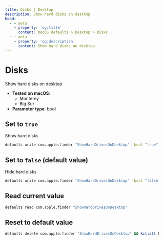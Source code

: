 ```yaml
---
title: Disks | Desktop
description: Show hard disks on desktop
head:
  - - meta
    - property: 'og:title'
      content: macOS defaults > Desktop > Disks
  - - meta
    - property: 'og:description'
      content: Show hard disks on desktop
---
```


# Disks

Show hard disks on desktop

- **Tested on macOS**:
  - Monterey
  - Big Sur
- **Parameter type**: bool

## Set to `true`

Show hard disks

```bash
defaults write com.apple.finder "ShowHardDrivesOnDesktop" -bool "true" && killall Finder
```

## Set to `false` (default value)

Hide hard disks

```bash
defaults write com.apple.finder "ShowHardDrivesOnDesktop" -bool "false" && killall Finder
```

## Read current value

```bash
defaults read com.apple.finder "ShowHardDrivesOnDesktop"
```

## Reset to default value

```bash
defaults delete com.apple.finder "ShowHardDrivesOnDesktop" && killall Finder
```
